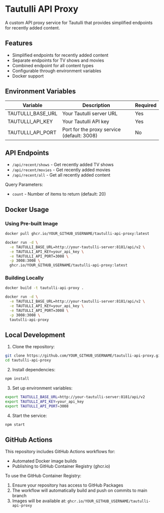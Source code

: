 # Tautulli API Proxy

A custom API proxy service for Tautulli that provides simplified endpoints for recently added content.

## Features

- Simplified endpoints for recently added content
- Separate endpoints for TV shows and movies
- Combined endpoint for all content types
- Configurable through environment variables
- Docker support

## Environment Variables

| Variable | Description | Required |
|----------|-------------|----------|
| TAUTULLI_BASE_URL | Your Tautulli server URL | Yes |
| TAUTULLI_API_KEY | Your Tautulli API key | Yes |
| TAUTULLI_API_PORT | Port for the proxy service (default: 3008) | No |

## API Endpoints

- `/api/recent/shows` - Get recently added TV shows
- `/api/recent/movies` - Get recently added movies
- `/api/recent/all` - Get all recently added content

Query Parameters:
- `count` - Number of items to return (default: 20)

## Docker Usage

### Using Pre-built Image

```bash
docker pull ghcr.io/YOUR_GITHUB_USERNAME/tautulli-api-proxy:latest

docker run -d \
  -e TAUTULLI_BASE_URL=http://your-tautulli-server:8181/api/v2 \
  -e TAUTULLI_API_KEY=your_api_key \
  -e TAUTULLI_API_PORT=3008 \
  -p 3008:3008 \
  ghcr.io/YOUR_GITHUB_USERNAME/tautulli-api-proxy:latest
```

### Building Locally

```bash
docker build -t tautulli-api-proxy .

docker run -d \
  -e TAUTULLI_BASE_URL=http://your-tautulli-server:8181/api/v2 \
  -e TAUTULLI_API_KEY=your_api_key \
  -e TAUTULLI_API_PORT=3008 \
  -p 3008:3008 \
  tautulli-api-proxy
```

## Local Development

1. Clone the repository:
```bash
git clone https://github.com/YOUR_GITHUB_USERNAME/tautulli-api-proxy.git
cd tautulli-api-proxy
```

2. Install dependencies:
```bash
npm install
```

3. Set up environment variables:
```bash
export TAUTULLI_BASE_URL=http://your-tautulli-server:8181/api/v2
export TAUTULLI_API_KEY=your_api_key
export TAUTULLI_API_PORT=3008
```

4. Start the service:
```bash
npm start
```

## GitHub Actions

This repository includes GitHub Actions workflows for:
- Automated Docker image builds
- Publishing to GitHub Container Registry (ghcr.io)

To use the GitHub Container Registry:
1. Ensure your repository has access to GitHub Packages
2. The workflow will automatically build and push on commits to main branch
3. Images will be available at: `ghcr.io/YOUR_GITHUB_USERNAME/tautulli-api-proxy`
